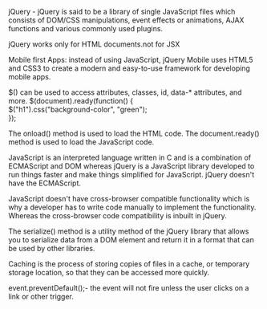 jQuery - jQuery is said to be a library of single JavaScript files which consists of DOM/CSS manipulations, event effects or animations, AJAX functions and various commonly used plugins.

jQuery works only for HTML documents.not for JSX

Mobile first Apps: 
instead of using JavaScript, jQuery Mobile uses HTML5 and CSS3 to create a modern and easy-to-use framework for developing mobile apps.

$() can be used to access attributes, classes, id, data-* attributes, and more.
$(document).ready(function() {  
   $("h1").css("background-color", "green");  
});

The onload() method is used to load the HTML code.
The document.ready() method is used to load the JavaScript code.

JavaScript is an interpreted language written in C and is a combination of ECMAScript and DOM whereas jQuery is a JavaScript library developed to run things faster and make things simplified for JavaScript. jQuery doesn't have the ECMAScript.

JavaScript doesn't have cross-browser compatible functionality which is why a developer has to write code manually to implement the functionality. Whereas the cross-browser code compatibility is inbuilt in jQuery.

The serialize() method is a utility method of the jQuery library that allows you to serialize data from a DOM element and return it in a format that can be used by other libraries. 

Caching is the process of storing copies of files in a cache, or temporary storage location, so that they can be accessed more quickly. 

event.preventDefault();- the event will not fire unless the user clicks on a link or other trigger.


